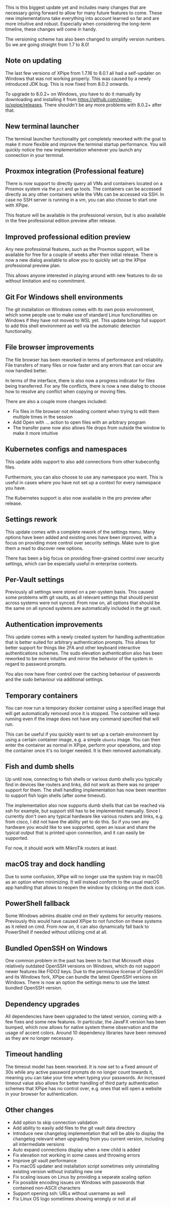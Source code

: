This is this biggest update yet and includes many changes that are necessary going forward to allow for many future features to come. These new implementations take everything into account learned so far and are more intuitive and robust. Especially when considering the long-term timeline, these changes will come in handy.

The versioning scheme has also been changed to simplify version numbers. So we are going straight from 1.7 to 8.0!

## Note on updating

The last few versions of XPipe from 1.7.16 to 8.0.1 all had a self-updater on Windows that was not working properly. This was caused by a newly introduced JDK bug. This is now fixed from 8.0.2 onwards.

To upgrade to 8.0.2+ on Windows, you have to do it manually by downloading and installing it from https://github.com/xpipe-io/xpipe/releases. There shouldn't be any more problems with 8.0.2+ after that.

## New terminal launcher

The terminal launcher functionality got completely reworked with the goal to make it more flexible and improve the terminal startup performance. You will quickly notice the new implementation whenever you launch any connection in your terminal.

## Proxmox integration (Professional feature)

There is now support to directly query all VMs and containers located on a Proxmox system via the `pct` and `qm` tools. The containers can be accessed directly as any other containers while the VMs can be accessed via SSH. In case no SSH server is running in a vm, you can also choose to start one with XPipe.

This feature will be available in the professional version, but is also available in the free professional edition preview after release.

## Improved professional edition preview

Any new professional features, such as the Proxmox support, will be available for free for a couple of weeks after their initial release. There is now a new dialog available to allow you to quickly set up the XPipe professional preview plan.

This allows anyone interested in playing around with new features to do so without limitation and no commitment.

## Git For Windows shell environments

The git installation on Windows comes with its own posix environment, which some people use to make use of standard Linux functionalities on Windows if they have not moved to WSL yet. This update brings full support to add this shell environment as well via the automatic detection functionality.

## File browser improvements

The file browser has been reworked in terms of performance and reliability. File transfers of many files or now faster and any errors that can occur are now handled better.

In terms of the interface, there is also now a progress indicator for files being transferred. For any file conflicts, there is now a new dialog to choose how to resolve any conflict when copying or moving files.

There are also a couple more changes included:
- Fix files in file browser not reloading content when trying to edit them multiple times in the session
- Add Open with ... action to open files with an arbitrary program
- The transfer pane now also allows file drops from outside the window to make it more intuitive

## Kubernetes configs and namespaces

This update adds support to also add connections from other kubeconfig files.

Furthermore, you can also choose to use any namespace you want. This is useful in cases where you have not set up a context for every namespace you have.

The Kubernetes support is also now available in the pro preview after release.

## Settings rework

This update comes with a complete rework of the settings menu. Many options have been added and existing ones have been improved, with a focus on providing more control over security settings. Make sure to give them a read to discover new options.

There has been a big focus on providing finer-grained control over security settings, which can be especially useful in enterprise contexts.

## Per-Vault settings

Previously all settings were stored on a per-system basis. This caused some problems with git vaults, as all relevant settings that should persist across systems were not synced. From now on, all options that should be the same on all synced systems are automatically included in the git vault.

## Authentication improvements

This update comes with a newly created system for handling authentication that is better suited for arbitrary authentication prompts. This allows for better support for things like 2FA and other keyboard interactive authentications schemes. The sudo elevation authentication also has been reworked to be more intuitive and mirror the behavior of the system in regard to password prompts.

You also now have finer control over the caching behaviour of passwords and the sudo behaviour via additional settings.

## Temporary containers

You can now run a temporary docker container using a specified image that will get automatically removed once it is stopped. The container will keep running even if the image does not have any command specified that will run.

This can be useful if you quickly want to set up a certain environment by using a certain container image, e.g. a simple `ubuntu` image. You can then enter the container as normal in XPipe, perform your operations, and stop the container once it's no longer needed. It is then removed automatically.

## Fish and dumb shells

Up until now, connecting to fish shells or various dumb shells you typically find in devices like routers and links, did not work as there was no proper support for them. The shell handling implementation has now been rewritten to support fish login shells (after some timeout).

The implementation also now supports dumb shells that can be reached via ssh for example, but support still has to be implemented manually. Since I currently don't own any typical hardware like various routers and links, e.g. from cisco, I did not have the ability yet to do this. So if you own any hardware you would like to see supported, open an issue and share the typical output that is printed upon connection, and it can easily be supported.

For now, it should work with MikroTik routers at least.

## macOS tray and dock handling

Due to some confusion, XPipe will no longer use the system tray in macOS as an option when minimizing. It will instead conform to the usual macOS app handling that allows to reopen the window by clicking on the dock icon.

## PowerShell fallback

Some Windows admins disable cmd on their systems for security reasons. Previously this would have caused XPipe to not function on these systems as it relied on cmd. From now on, it can also dynamically fall back to PowerShell if needed without utilizing cmd at all.

## Bundled OpenSSH on Windows

One common problem in the past has been to fact that Microsoft ships relatively outdated OpenSSH versions on Windows, which do not support newer features like FIDO2 keys. Due to the permissive license of OpenSSH and its Windows fork, XPipe can bundle the latest OpenSSH versions on Windows. There is now an option the settings menu to use the latest bundled OpenSSH version.

## Dependency upgrades

All dependencies have been upgraded to the latest version, coming with a few fixes and some new features. In particular, the JavaFX version has been bumped, which now allows for native system theme observation and the usage of accent colors. Around 10 dependency libraries have been removed as they are no longer necessary.

## Timeout handling

The timeout model has been reworked. It is now set to a fixed amount of 30s while any active password prompts do no longer count towards it, meaning you can take your time when typing your passwords. An increased timeout value also allows for better handling of third party authentication schemes that XPipe has no control over, e.g. ones that will open a website in your browser for authentication.

## Other changes

- Add option to skip connection validation
- Add ability to easily add files to the git vault data directory
- Introduce new changelog implementation that will be able to display the changelog relevant when upgrading from you current version, including all intermediate versions
- Auto expand connections display when a new child is added
- Fix elevation not working in some cases and throwing errors
- Improve git vault performance
- Fix macOS updater and installation script sometimes only uninstalling existing version without installing new one
- Fix scaling issues on Linux by providing a separate scaling option
- Fix possible encoding issues on Windows with passwords that contained non-ASCII characters
- Support opening ssh: URLs without username as well
- Fix Linux OS logo sometimes showing wrongly or not at all
